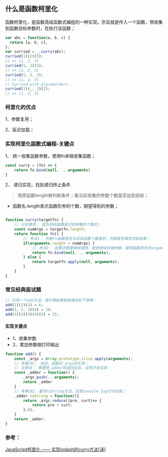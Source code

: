## 什么是函数柯里化
函数柯里化，是函数高级函数式编程的一种实现。宗旨就是传入一个函数，带收集到函数目标参数时，在执行该函数；
```js
var abc = function(a, b, c) {
  return [a, b, c];
};
var curried = _.curry(abc);
curried(1)(2)(3);
// => [1, 2, 3]
curried(1, 2)(3);
// => [1, 2, 3]
curried(1, 2, 3);
// => [1, 2, 3]
// Curried with placeholders.
curried(1)(_, 3)(2);
// => [1, 2, 3]
```

### 柯里化的优点
1、参数复用；

2、延迟加载；

### 实现柯里化函数式编程-关键点
1、 统一收集函数参数，使用fn来做收集函数；
```js
const curry = (fn) => {
    return fn.bind(null, ...arguments)
}
```
2、 递归实现，找到递归终止条件
> 用原函数length做判断条件；看当前收集的参数个数是否达到目标；
- 函数名.length表示函数形参的个数，期望得到的参数；


```js

function curry(targetfn) {
    // 已知需求： 因为目标函数是已知参数的个数的；
    const numArgs = targetfn.length;
    return function fn() {
        // 考点1： 判断fn函数是否与目标函数个数差别，判断是否需求求知结果；
        if(arguments.length < numArgs) {
            // 考点2： 如果还需要继续调用，就把继续存储参数，使用函数原生的argument;
            return fn.bind(null, ...arguments);
        } else {
            return targetfn.apply(null, arguments);
        }
    }
}
```

### 常见经典面试题
```js
// 实现一个add方法，使计算结果能够满足如下预期：
add(1)(2)(3) = 6;
add(1, 2, 3)(4) = 10;
add(1)(2)(3)(4)(5) = 15;
```

#### 实现关键点
- 1、收集参数
- 2、累加参数做打印输出

```js
function add() {
    const _args = Array.prototype.slice.apply(arguments);
    // 考察点1： 闭包，函数对_args的引用；
    // 注意点： 需要把_adder给返回出去，这样才会实现
    const _adder = function() {
        _args.push(...arguments);
        return _adder
    }
    // 考察点2: 重写toString方法，实现console.log打印功能；
    _adder.toString = function(){
        return _args.reduce((pre, curt)=> {
            return pre + curt;
        },0);
    }
    return _adder;
}
```


### 参考：
[JavaScript柯里化 —— 实现lodash的curry方法[译]](https://www.jianshu.com/p/822c4bfeb8a9)